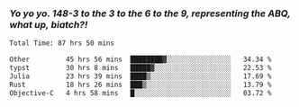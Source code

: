 ### ***Yo yo yo. 148-3 to the 3 to the 6 to the 9, representing the ABQ, what up, biatch?!***

<!--START_SECTION:waka-->

```txt
Total Time: 87 hrs 50 mins

Other         45 hrs 56 mins  ████████▓░░░░░░░░░░░░░░░░   34.34 %
typst         30 hrs 8 mins   █████▓░░░░░░░░░░░░░░░░░░░   22.53 %
Julia         23 hrs 39 mins  ████▒░░░░░░░░░░░░░░░░░░░░   17.69 %
Rust          18 hrs 26 mins  ███▒░░░░░░░░░░░░░░░░░░░░░   13.79 %
Objective-C   4 hrs 58 mins   █░░░░░░░░░░░░░░░░░░░░░░░░   03.72 %
```

<!--END_SECTION:waka-->

<!--
**AJMC2002/AJMC2002** is a ✨ _special_ ✨ repository because its `README.md` (this file) appears on your GitHub profile.

Here are some ideas to get you started:

- 🔭 I’m currently working on ...
- 🌱 I’m currently learning ...
- 👯 I’m looking to collaborate on ...
- 🤔 I’m looking for help with ...
- 💬 Ask me about ...
- 📫 How to reach me: ...
- 😄 Pronouns: ...
- ⚡ Fun fact: ...
-->
